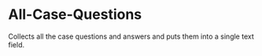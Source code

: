 # All-Case-Questions
Collects all the case questions and answers and puts them into a single text field. 
